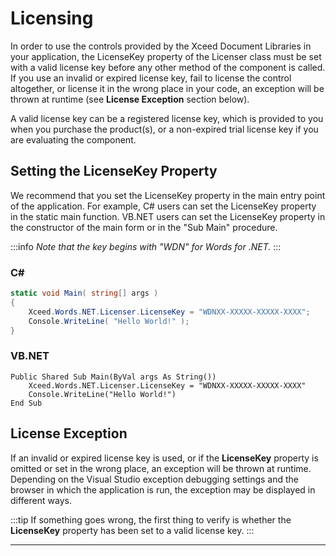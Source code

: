 # Licensing

In order to use the controls provided by the Xceed Document Libraries in your application, the LicenseKey property of the Licenser class must be set with a valid license key before any other method of the component is called. If you use an invalid or expired license key, fail to license the control altogether, or license it in the wrong place in your code, an exception will be thrown at runtime (see **License Exception** section below).

A valid license key can be a registered license key, which is provided to you when you purchase the product(s), or a non-expired trial license key if you are evaluating the component.

## Setting the LicenseKey Property

We recommend that you set the LicenseKey property in the main entry point of the application. For example, C# users can set the LicenseKey property in the static main function. VB.NET users can set the LicenseKey property in the constructor of the main form or in the "Sub Main" procedure.

:::info
*Note that the key begins with "WDN" for Words for .NET.*
:::

### C#

```csharp
static void Main( string[] args )
{
    Xceed.Words.NET.Licenser.LicenseKey = "WDNXX-XXXXX-XXXXX-XXXX";
    Console.WriteLine( "Hello World!" );
}
```

### VB.NET

```vbnet
Public Shared Sub Main(ByVal args As String())
    Xceed.Words.NET.Licenser.LicenseKey = "WDNXX-XXXXX-XXXXX-XXXX"
    Console.WriteLine("Hello World!")
End Sub
```

## License Exception

If an invalid or expired license key is used, or if the **LicenseKey** property is omitted or set in the wrong place, an exception will be thrown at runtime. Depending on the Visual Studio exception debugging settings and the browser in which the application is run, the exception may be displayed in different ways.

:::tip
If something goes wrong, the first thing to verify is whether the **LicenseKey** property has been set to a valid license key.
:::

---